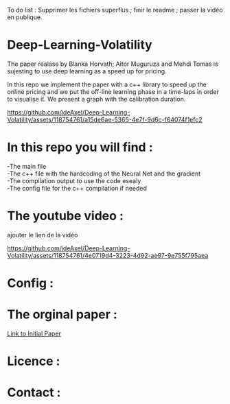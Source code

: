 To do list : Supprimer les fichiers superflus ; finir le readme ; passer la vidéo en publique. 

# Deep-Learning-Volatility


The paper realase by Blanka Horvath; Aitor Muguruza and Mehdi Tomas is sujesting to use deep learning as a speed up for pricing.

In this repo we implement the paper with a c++ library to speed up the online pricing and we put the off-line learning phase in a time-laps 
in order to visualise it.
We present a graph with the calibration duration. 



https://github.com/ideAxel/Deep-Learning-Volatility/assets/118754761/a15de6ae-5365-4e7f-9d6c-f64074f1efc2




# In this repo you will find : 

-The main file  
-The c++ file with the hardcoding of the Neural Net and the gradient  
-The compilation output to use the code esealy   
-The config file for the c++ compilation if needed  

# The youtube video :
ajouter le lien de la vidéo 


https://github.com/ideAxel/Deep-Learning-Volatility/assets/118754761/4e0719d4-3223-4d92-ae97-9e755f795aea


# Config : 


# The orginal paper  : 

[Link to Initial Paper](https://papers.ssrn.com/sol3/papers.cfm?abstract_id=3322085)



# Licence :



# Contact : 
